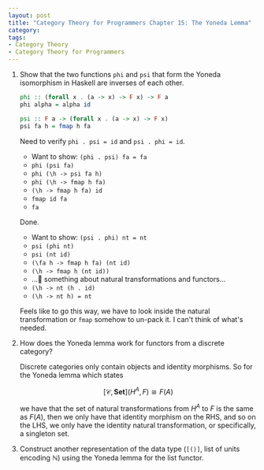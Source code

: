 ```yaml
---
layout: post
title: "Category Theory for Programmers Chapter 15: The Yoneda Lemma"
category:
tags:
- Category Theory
- Category Theory for Programmers
---
```



1. Show that the two functions `phi` and `psi` that form the Yoneda isomorphism
   in Haskell are inverses of each other.
   
   ```haskell
   phi :: (forall x . (a -> x) -> F x) -> F a
   phi alpha = alpha id
   ```
   ```haskell
   psi :: F a -> (forall x . (a -> x) -> F x)
   psi fa h = fmap h fa
   ```
   
   Need to verify `phi . psi = id` and `psi . phi = id`.
   
   - Want to show: `(phi . psi) fa = fa`
   - `phi (psi fa)`
   - `phi (\h -> psi fa h)`
   - `phi (\h -> fmap h fa)`
   - `(\h -> fmap h fa) id`
   - `fmap id fa`
   - `fa`
   
   Done.
   
   - Want to show: `(psi . phi) nt = nt`
   - `psi (phi nt)`
   - `psi (nt id)`
   - `(\fa h -> fmap h fa) (nt id)`
   - `(\h -> fmap h (nt id))`
   - ...👐 something about natural transformations and functors...
   - `(\h -> nt (h . id)`
   - `(\h -> nt h) = nt`
   
   Feels like to go this way, we have to look inside the natural transformation
   or `fmap` somehow to un-pack it. I can't think of what's needed.
   
   
2. How does the Yoneda lemma work for functors from a discrete category?

   Discrete categories only contain objects and identity morphisms. So
   for the Yoneda lemma which states 
   
   $$ [\mathscr{C}, \mathbf{Set}](H^A, F) \cong F(A) $$
   
   we have that the set of natural transformations from $H^A$ to $F$ is the
   same as $F(A)$, then we only have that identity morphism on the RHS, 
   and so on the LHS, we only have the identity natural transformation,
   or specifically, a singleton set.

3. Construct another representation of the data type (`[()]`, list of units
   encoding $\mathbb{N}$) using the Yoneda lemma for the list functor.
   
   

